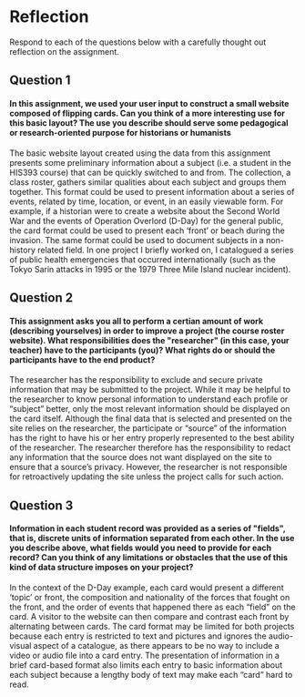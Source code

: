 # Reflection

Respond to each of the questions below with a carefully thought out reflection on the assignment.

## Question 1
#### In this assignment, we used your user input to construct a small website composed of flipping cards. Can you think of a more interesting use for this basic layout? The use you describe should serve some pedagogical or research-oriented purpose for historians or humanists

The basic website layout created using the data from this assignment presents some preliminary information about a subject (i.e. a student in the HIS393 course) that can be quickly switched to and from. The collection, a class roster, gathers similar qualities about each subject and groups them together. This format could be used to present information about a series of events, related by time, location, or event, in an easily viewable form. For example, if a historian were to create a website about the Second World War and the events of Operation Overlord (D-Day) for the general public, the card format could be used to present each ‘front’ or beach during the invasion. The same format could be used to document subjects in a non-history related field. In one project I briefly worked on, I catalogued a series of public health emergencies that occurred internationally (such as the Tokyo Sarin attacks in 1995 or the 1979 Three Mile Island nuclear incident). 

## Question 2
#### This assignment asks you all to perform a certian amount of work (describing yourselves) in order to improve a project (the course roster website). What responsibilities does the "researcher" (in this case, your teacher) have to the participants (you)? What rights do or should the participants have to the end product? 

The researcher has the responsibility to exclude and secure private information that may be submitted to the project. While it may be helpful to the researcher to know personal information to understand each profile or “subject” better, only the most relevant information should be displayed on the card itself. Although the final data that is selected and presented on the site relies on the researcher, the participate or “source” of the information has the right to have his or her entry properly represented to the best ability of the researcher. The researcher therefore has the responsibility to redact any information that the source does not want displayed on the site to ensure that a source’s privacy. However, the researcher is not responsible for retroactively updating the site unless the project calls for such action. 

## Question 3
#### Information in each student record was provided as a series of "fields", that is, discrete units of information separated from each other. In the use you describe above, what fields would you need to provide for each record? Can you think of any limitations or obstacles that the use of this kind of data structure imposes on your project?

In the context of the D-Day example, each card would present a different ‘topic’ or front, the composition and nationality of the forces that fought on the front, and the order of events that happened there as each “field” on the card. A visitor to the website can then compare and contrast each front by alternating between cards. The card format may be limited for both projects because each entry is restricted to text and pictures and ignores the audio-visual aspect of a catalogue, as there appears to be no way to include a video or audio file into a card entry. The presentation of information in a brief card-based format also limits each entry to basic information about each subject because a lengthy body of text may make each “card” hard to read. 